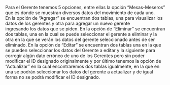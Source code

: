 Para el Gerente tenemos 5 opciones, entre ellas la opción “Mesas-Meseros” que es donde se muestran diversos datos del movimiento de cada uno.  
En la opción de “Agregar” se encuentran dos tablas, una para visualizar los datos de los gerentes y otra para agregar un nuevo gerente  
ingresando los datos que se piden.  En la opción de “Eliminar” se encuentran dos tablas, una en la cual se puede seleccionar el gerente 
a eliminar y la otra en la que se verán los datos del gerente seleccionado antes de ser eliminado.  En la opción de “Editar” se encuentran 
dos tablas una en la que se pueden seleccionar los datos del Gerente a editar y la siguiente para corregir algún dato erróneo de uno de los 
Gerentes pero sin poder modificar el ID designado originalmente y por último tenemos la opción de “Actualizar” en la cual encontraremos dos 
tablas igualmente, en la que en una se podrán seleccionar los datos del gerente a actualizar y de igual forma no se podrá modificar el ID designado.
